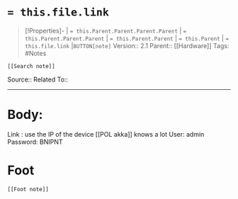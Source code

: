 # `= this.file.link`
>[!Properties]- | `= this.Parent.Parent.Parent.Parent` |  `= this.Parent.Parent.Parent` | `= this.Parent.Parent` | `= this.Parent` | `= this.file.link` |`BUTTON[note]` 
>Version:: 2.1
>Parent:: [[Hardware]]
>Tags: #Notes
```meta-bind-embed
[[Search note]]
```
Source::
Related To::
***
# Body:
Link : use the IP of the device
[[POL akka]] knows a lot 
User: admin
Password: BNIPNT









# Foot
```meta-bind-embed
[[Foot note]]
``` 